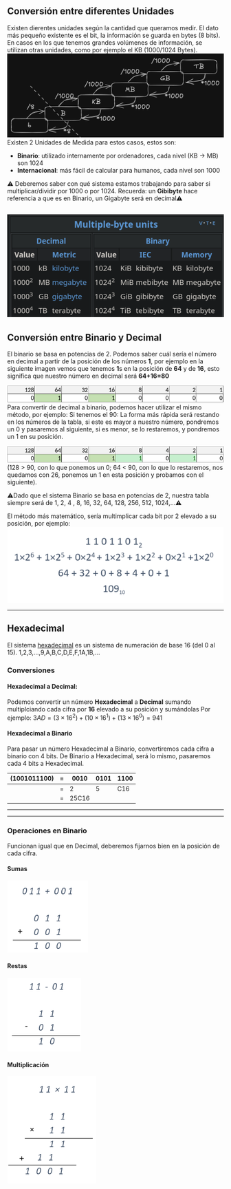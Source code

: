 ## Conversión entre diferentes Unidades
Existen dierentes unidades según la cantidad que queramos medir.
El dato más pequeño existente es el bit, la información se guarda en bytes (8 bits).
En casos en los que tenemos grandes volúmenes de información, se utilizan otras unidades, como por ejemplo el KB (1000/1024 Bytes).
![:P](../images/bytes.png)
Existen 2 Unidades de Medida para estos casos, estos son:
-  **Binario**: utilizado internamente por ordenadores, cada nivel (KB -> MB) son 1024
-  **Internacional**: más fácil de calcular para humanos, cada nivel son 1000

⚠️ Deberemos saber con qué sistema estamos trabajando para saber si multiplicar/dividir por 1000 o por 1024. 
Recuerda: un **Gibibyte** hace referencia a que es en Binario, un Gigabyte será en decimal⚠️

![:P](../images/byte-units.png)
---
## Conversión entre Binario y Decimal

El binario se basa en potencias de 2.
Podemos saber cuál sería el número en decimal a partir de la posición de los números **1**, por ejemplo en la siguiente imagen vemos que tenemos **1**s en la posición de **64** y de **16**, esto significa que nuestro número en decimal será **64+16=80**

![:P](../images/bin1.png)Para convertir de decimal a binario, podemos hacer utilizar el mismo método, por ejemplo:
Si tenemos el 90:
La forma más rápida será restando en los números de la tabla, si este es mayor a  nuestro número, pondremos un 0 y pasaremos al siguiente, si es menor, se lo restaremos, y pondremos un 1 en su posición.

![:P](../images/bin2.png)
(128 > 90, con lo que ponemos un 0; 64 < 90, con lo que lo restaremos, nos quedamos con 26, ponemos un 1 en esta posición y probamos con el siguiente).

⚠️Dado que el sistema Binario se basa en potencias de 2, nuestra tabla siempre será de 1, 2, 4 , 8, 16, 32, 64, 128, 256, 512, 1024,...⚠️

El método más matemático, sería multimplicar cada bit por 2 elevado a su posición, por ejemplo:
![:P](../images/bin3.png)

---
## Hexadecimal
El sistema [hexadecimal](https://en.wikipedia.org/wiki/Hexadecimal) es un sistema  de numeración de base 16 (del 0 al 15).
1,2,3,...,9,A,B,C,D,E,F,1A,1B,...

### Conversiones
#### Hexadecimal a Decimal:
Podemos convertir un número **Hexadecimal** a **Decimal** sumando multiplciando cada cifra por **16** elevado a su posición y sumándolas
Por ejemplo:
$3AD = (3 × 16^2) + (10 × 16^1) + (13 × 16^0) = 941$
#### Hexadecimal a Binario
Para pasar un número Hexadecimal a Binario, convertiremos cada cifra a binario con 4 bits.
De Binario a Hexadecimal, será lo mismo, pasaremos cada 4 bits a Hexadecimal.

| (1001011100) | =   | 0010  | 0101 | 1100 |
| ------------ | --- | ----- | ---- | ---- |
|              | =   | 2     | 5    | C16  |
|              | =   | 25C16 |      |      |

---

---
### Operaciones en Binario
Funcionan igual que en Decimal, deberemos fijarnos bien en la posición de cada cifra.
#### Sumas
![:P](../images/bin-Sum.png)
#### Restas
![:P](../images/bin-Res.png)
#### Multiplicación
![:P](../images/bin-Mul.png)
